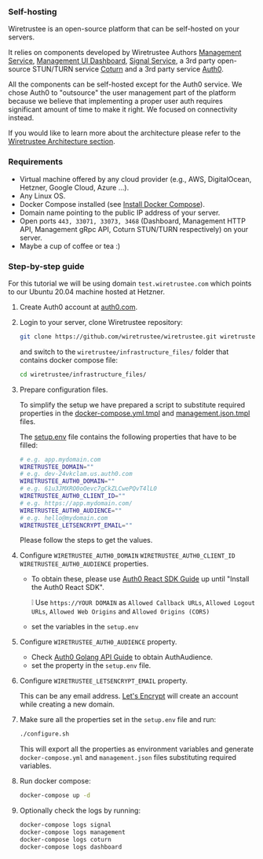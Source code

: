 ### Self-hosting
Wiretrustee is an open-source platform that can be self-hosted on your servers.

It relies on components developed by Wiretrustee Authors [Management Service](https://github.com/wiretrustee/wiretrustee/tree/main/management), [Management UI Dashboard](https://github.com/wiretrustee/wiretrustee-dashboard), [Signal Service](https://github.com/wiretrustee/wiretrustee/tree/main/signal), 
a 3rd party open-source STUN/TURN service [Coturn](https://github.com/coturn/coturn) and a 3rd party service [Auth0](https://auth0.com/).

All the components can be self-hosted except for the Auth0 service.
We chose Auth0 to "outsource" the user management part of the platform because we believe that implementing a proper user auth requires significant amount of time to make it right. 
We focused on connectivity instead.

If you would like to learn more about the architecture please refer to the [Wiretrustee Architecture section](architecture.md).

### Requirements

- Virtual machine offered by any cloud provider (e.g., AWS, DigitalOcean, Hetzner, Google Cloud, Azure ...). 
- Any Linux OS.
- Docker Compose installed (see [Install Docker Compose](https://docs.docker.com/compose/install/)).
- Domain name pointing to the public IP address of your server.
- Open ports ```443, 33071, 33073, 3468``` (Dashboard, Management HTTP API, Management gRpc API, Coturn STUN/TURN respectively)   on your server.
- Maybe a cup of coffee or tea :)

### Step-by-step guide

For this tutorial we will be using domain ```test.wiretrustee.com``` which points to our Ubuntu 20.04 machine hosted at Hetzner.

1. Create Auth0 account at [auth0.com](https://auth0.com/).
2. Login to your server, clone Wiretrustee repository:
   
   ```bash 
   git clone https://github.com/wiretrustee/wiretrustee.git wiretrustee/
   ```
   
   and switch to the ```wiretrustee/infrastructure_files/``` folder that contains docker compose file:
   
   ```bash 
   cd wiretrustee/infrastructure_files/
   ```
3. Prepare configuration files.
   
   To simplify the setup we have prepared a script to substitute required properties in the [docker-compose.yml.tmpl](../infrastructure_files/docker-compose.yml.tmpl) and [management.json.tmpl](../infrastructure_files/management.json.tmpl) files.
   
   The [setup.env](../infrastructure_files/setup.env) file contains the following properties that have to be filled:
   
   ```bash
   # e.g. app.mydomain.com
   WIRETRUSTEE_DOMAIN=""
   # e.g. dev-24vkclam.us.auth0.com
   WIRETRUSTEE_AUTH0_DOMAIN=""
   # e.g. 61u3JMXRO0oOevc7gCkZLCwePQvT4lL0
   WIRETRUSTEE_AUTH0_CLIENT_ID=""
   # e.g. https://app.mydomain.com/
   WIRETRUSTEE_AUTH0_AUDIENCE=""
   # e.g. hello@mydomain.com
   WIRETRUSTEE_LETSENCRYPT_EMAIL=""
   ```
   
   Please follow the steps to get the values.

4. Configure ```WIRETRUSTEE_AUTH0_DOMAIN``` ```WIRETRUSTEE_AUTH0_CLIENT_ID``` ```WIRETRUSTEE_AUTH0_AUDIENCE``` properties.          
   
   * To obtain these, please use [Auth0 React SDK Guide](https://auth0.com/docs/quickstart/spa/react/01-login#configure-auth0) up until "Install the Auth0 React SDK".
   
      :grey_exclamation: Use ```https://YOUR DOMAIN``` as ````Allowed Callback URLs````, ```Allowed Logout URLs```, ```Allowed Web Origins``` and ```Allowed Origins (CORS)```
   * set the variables in the ```setup.env```
5. Configure ```WIRETRUSTEE_AUTH0_AUDIENCE``` property. 
   
   * Check [Auth0 Golang API Guide](https://auth0.com/docs/quickstart/backend/golang) to obtain AuthAudience.
   * set the property in the ```setup.env``` file.
6. Configure ```WIRETRUSTEE_LETSENCRYPT_EMAIL``` property.
   
   This can be any email address. [Let's Encrypt](https://letsencrypt.org/) will create an account while creating a new domain.    

7. Make sure all the properties set in the ```setup.env``` file and run: 
   
    ```bash
    ./configure.sh
    ```
   
   This will export all the properties as environment variables and generate ```docker-compose.yml``` and ```management.json``` files substituting required variables.

8. Run docker compose:

   ```bash
   docker-compose up -d
   ```
9. Optionally check the logs by running: 
        
    ```bash
    docker-compose logs signal
    docker-compose logs management
    docker-compose logs coturn
    docker-compose logs dashboard
    ``` 
